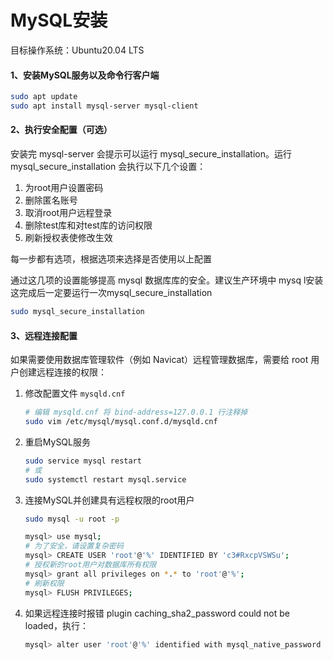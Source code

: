 # MySQL安装

目标操作系统：Ubuntu20.04 LTS



#### 1、安装MySQL服务以及命令行客户端

```bash
sudo apt update
sudo apt install mysql-server mysql-client
```



#### 2、执行安全配置（可选）

安装完 mysql-server 会提示可以运行 mysql_secure_installation。运行mysql_secure_installation 会执行以下几个设置：

1.  为root用户设置密码
2.  删除匿名账号
3.  取消root用户远程登录
4.  删除test库和对test库的访问权限
5.  刷新授权表使修改生效

每一步都有选项，根据选项来选择是否使用以上配置

通过这几项的设置能够提高 mysql 数据库库的安全。建议生产环境中 mysq l安装这完成后一定要运行一次mysql_secure_installation

```bash
sudo mysql_secure_installation
```



#### 3、远程连接配置

如果需要使用数据库管理软件（例如 Navicat）远程管理数据库，需要给 root 用户创建远程连接的权限：

1.  修改配置文件 `mysqld.cnf`

    ```bash
    # 编辑 mysqld.cnf 将 bind-address=127.0.0.1 行注释掉
    sudo vim /etc/mysql/mysql.conf.d/mysqld.cnf
    ```

2.  重启MySQL服务

    ```bash
    sudo service mysql restart
    # 或
    sudo systemctl restart mysql.service
    ```

3.  连接MySQL并创建具有远程权限的root用户

    ```bash
    sudo mysql -u root -p
    
    mysql> use mysql;
    # 为了安全，请设置复杂密码
    mysql> CREATE USER 'root'@'%' IDENTIFIED BY 'c3#RxcpVSWSu';
    # 授权新的root用户对数据库所有权限
    mysql> grant all privileges on *.* to 'root'@'%';
    # 刷新权限
    mysql> FLUSH PRIVILEGES;
    ```

4.  如果远程连接时报错 plugin caching_sha2_password could not be loaded，执行：

    ```bash
    mysql> alter user 'root'@'%' identified with mysql_native_password by '123456';
    ```

    

